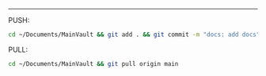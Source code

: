 
___
PUSH: 
```ZSH
cd ~/Documents/MainVault && git add . && git commit -m "docs: add docs" && git push origin main
```
PULL: 
```ZSH
cd ~/Documents/MainVault && git pull origin main
```